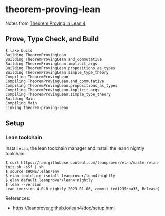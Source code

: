# theorem-proving-lean

Notes from [Theorem Proving in Lean 4](https://leanprover.github.io/theorem_proving_in_lean4/)

## Prove, Type Check, and Build

```
$ lake build
Building TheoremProvingLean
Building TheoremProvingLean.and_commutative
Building TheoremProvingLean.implicit_args
Building TheoremProvingLean.propositions_as_types
Building TheoremProvingLean.simple_type_theory
Compiling TheoremProvingLean
Compiling TheoremProvingLean.and_commutative
Compiling TheoremProvingLean.propositions_as_types
Compiling TheoremProvingLean.implicit_args
Compiling TheoremProvingLean.simple_type_theory
Building Main
Compiling Main
Linking theorem-proving-lean
```

## Setup

### Lean toolchain

Install `elan`, the lean toolchain manager and install the lean4 nightly
toolchain:
```
$ curl https://raw.githubusercontent.com/leanprover/elan/master/elan-init.sh -sSf | sh
$ source $HOME/.elan/env
$ elan toolchain isntall leanprover/lean4:nightly
$ elan default leanprover/lean4:nightly
$ lean --version
Lean (version 4.0.0-nightly-2023-01-06, commit fedf235cba35, Release)
```

References:
- https://leanprover.github.io/lean4/doc/setup.html
